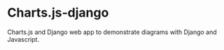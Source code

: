 # Charts.js-django
Charts.js and Django web app to demonstrate diagrams with Django and Javascript.
